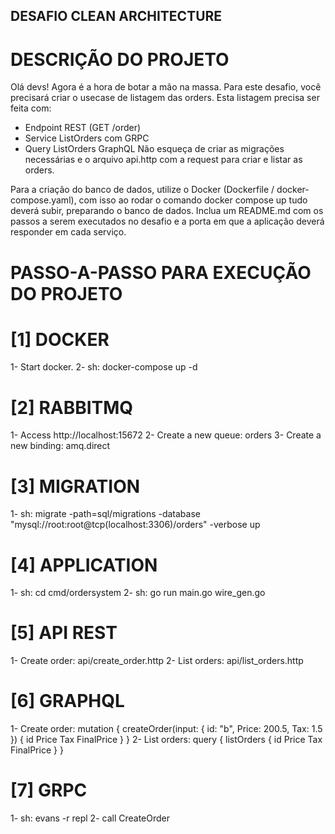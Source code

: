 ## DESAFIO CLEAN ARCHITECTURE ##

# DESCRIÇÃO DO PROJETO #

Olá devs!
Agora é a hora de botar a mão na massa. Para este desafio, você precisará criar o usecase de listagem das orders.
Esta listagem precisa ser feita com:
- Endpoint REST (GET /order)
- Service ListOrders com GRPC
- Query ListOrders GraphQL
Não esqueça de criar as migrações necessárias e o arquivo api.http com a request para criar e listar as orders.

Para a criação do banco de dados, utilize o Docker (Dockerfile / docker-compose.yaml), com isso ao rodar o comando docker compose up tudo deverá subir, preparando o banco de dados.
Inclua um README.md com os passos a serem executados no desafio e a porta em que a aplicação deverá responder em cada serviço.

# PASSO-A-PASSO PARA EXECUÇÃO DO PROJETO #

# [1] DOCKER #

1- Start docker.
2- sh: docker-compose up -d

# [2] RABBITMQ #

1- Access http://localhost:15672
2- Create a new queue: orders
3- Create a new binding: amq.direct

# [3] MIGRATION #

1- sh: migrate -path=sql/migrations -database "mysql://root:root@tcp(localhost:3306)/orders" -verbose up

# [4] APPLICATION #

1- sh: cd cmd/ordersystem
2- sh: go run main.go wire_gen.go

# [5] API REST #

1- Create order: api/create_order.http
2- List orders: api/list_orders.http

# [6] GRAPHQL #

1- Create order:
mutation {
  createOrder(input: {
    id: "b",
    Price: 200.5,
    Tax: 1.5
  }) {
    id
    Price
    Tax
    FinalPrice
  }
}
2- List orders:
query {
  listOrders {
    id
    Price
    Tax
    FinalPrice
  }
}

# [7] GRPC #

1- sh: evans -r repl
2- call CreateOrder
